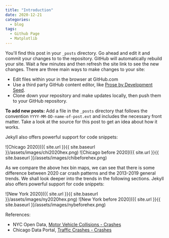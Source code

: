 ```yaml
---
title: "Introduction"
date: 2020-12-21
categories:
  - blog
tags:
  - Github Page
  - Matplotlib
---
```


You'll find this post in your `_posts` directory. Go ahead and edit it and commit your changes to to the repository. GitHub will automatically rebuild your site. Wait a few minutes and then refresh the site link to see the new changes. There are three main ways to make changes to your site:

- Edit files within your in the browser at GitHub.com
- Use a third party GitHub content editor, like [Prose by Development Seed](https://prose.io).
- Clone down your repository and make updates locally, then push them to your GitHub repository.

**To add new posts:** Add a file in the `_posts` directory that follows the convention `YYYY-MM-DD-name-of-post.ext` and includes the necessary front matter. Take a look at the source for this post to get an idea about how it works.

Jekyll also offers powerful support for code snippets:

![Chicago 2020]({{ site.url }}{{ site.baseurl }}/assets/images/chi2020hex.png)
![Chicago before 2020]({{ site.url }}{{ site.baseurl }}/assets/images/chibeforehex.png)

As we compare the above hex bin maps, we can see that there is some difference between 2020 car crash patterns and the 2013-2019 general trends. We shall look deeper into the trends in the following sections. Jekyll also offers powerful support for code snippets:

![New York 2020]({{ site.url }}{{ site.baseurl }}/assets/images/ny2020hex.png)
![New York before 2020]({{ site.url }}{{ site.baseurl }}/assets/images/nybeforehex.png)

References:
- NYC Open Data, [Motor Vehicle Collisions - Crashes](https://data.cityofnewyork.us/Public-Safety/Motor-Vehicle-Collisions-Crashes/h9gi-nx95/data)
- Chicago Data Portal, [Traffic Crashes - Crashes](https://data.cityofchicago.org/Transportation/Traffic-Crashes-Crashes-Dashboard/8tdq-a5dp)
